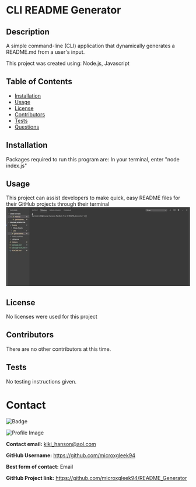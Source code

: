   
  # CLI README Generator
  
  ## Description
  A simple command-line (CLI) application that dynamically generates a README.md from a user's input.
    
This project was created using: Node.js, Javascript
  
  ## Table of Contents
  - [Installation](#installation)
  - [Usage](#usage)
  - [License](#license)
  - [Contributors](#contributors)
  - [Tests](#tests)
  - [Questions](#Questions)

  ## Installation
  Packages required to run this program are: In your terminal, enter "node index.js"

  ## Usage
  This project can assist developers to make quick, easy README files for their GitHub projects through their terminal
  ![CLI README App Demo](Assets/utils/CLI-App_Demo.gif)

  ## License
  No licenses were used for this project

  ## Contributors
  There are no other contributors at this time.

  ## Tests
  No testing instructions given.

  # Contact
  
![Badge](https://img.shields.io/badge/Github-microxgleek94-green) 
  
![Profile Image](https://github.com/microxgleek94.png?size=200)
  
**Contact email:** kiki_hanson@aol.com
  
**GitHub Username:** https://github.com/microxgleek94
  
**Best form of contact:** Email
  
**GitHub Project link:** https://github.com/microxgleek94/README_Generator
  

  
